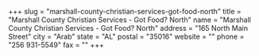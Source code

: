 +++
slug = "marshall-county-christian-services-got-food-north"
title = "Marshall County Christian Services - Got Food? North"
name = "Marshall County Christian Services - Got Food? North"
address = "165 North Main Street"
city = "Arab"
state = "AL"
postal = "35016"
website = ""
phone = "256 931-5549"
fax = ""
+++
